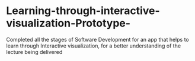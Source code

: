 # Learning-through-interactive-visualization-Prototype-
Completed all the stages of Software Development for an app that helps to learn  through Interactive visualization, for a better understanding of the lecture being delivered
